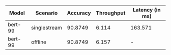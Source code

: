 | Model   | Scenario     |   Accuracy |   Throughput | Latency (in ms)   |
|---------|--------------|------------|--------------|-------------------|
| bert-99 | singlestream |    90.8749 |        6.114 | 163.571           |
| bert-99 | offline      |    90.8749 |        6.157 | -                 |